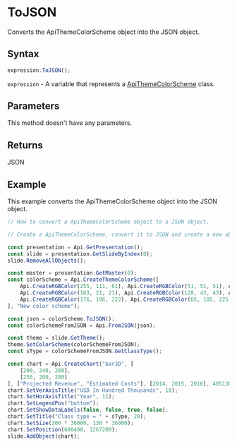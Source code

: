 # ToJSON

Converts the ApiThemeColorScheme object into the JSON object.

## Syntax

```javascript
expression.ToJSON();
```

`expression` - A variable that represents a [ApiThemeColorScheme](../ApiThemeColorScheme.md) class.

## Parameters

This method doesn't have any parameters.

## Returns

JSON

## Example

This example converts the ApiThemeColorScheme object into the JSON object.

```javascript editor-pptx
// How to convert a ApiThemeColorScheme object to a JSON object.

// Create a ApiThemeColorScheme, convert it to JSON and create a new object from it.

const presentation = Api.GetPresentation();
const slide = presentation.GetSlideByIndex(0);
slide.RemoveAllObjects();

const master = presentation.GetMaster(0);
const colorScheme = Api.CreateThemeColorScheme([
	Api.CreateRGBColor(255, 111, 61), Api.CreateRGBColor(51, 51, 51), Api.CreateRGBColor(230, 179, 117), Api.CreateRGBColor(235, 235, 235),
	Api.CreateRGBColor(163, 21, 21), Api.CreateRGBColor(128, 43, 43), Api.CreateRGBColor(0, 0, 0), Api.CreateRGBColor(128, 128, 128),
	Api.CreateRGBColor(176, 196, 222), Api.CreateRGBColor(65, 105, 225), Api.CreateRGBColor(255, 255, 255), Api.CreateRGBColor(255, 213, 191)
], "New color scheme");

const json = colorScheme.ToJSON();
const colorSchemeFromJSON = Api.FromJSON(json);

const theme = slide.GetTheme();
theme.SetColorScheme(colorSchemeFromJSON);
const sType = colorSchemeFromJSON.GetClassType();

const chart = Api.CreateChart("bar3D", [
	[200, 240, 280],
	[250, 260, 280]
], ["Projected Revenue", "Estimated Costs"], [2014, 2015, 2016], 4051300, 2347595, 24);
chart.SetVerAxisTitle("USD In Hundred Thousands", 10);
chart.SetHorAxisTitle("Year", 11);
chart.SetLegendPos("bottom");
chart.SetShowDataLabels(false, false, true, false);
chart.SetTitle("Class type = " + sType, 20);
chart.SetSize(300 * 36000, 130 * 36000);
chart.SetPosition(608400, 1267200);
slide.AddObject(chart);

```
